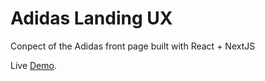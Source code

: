 # Adidas Landing UX

Conpect of the Adidas front page built with React + NextJS

Live [Demo](https://maximdodon.com/demo/adidas/).
